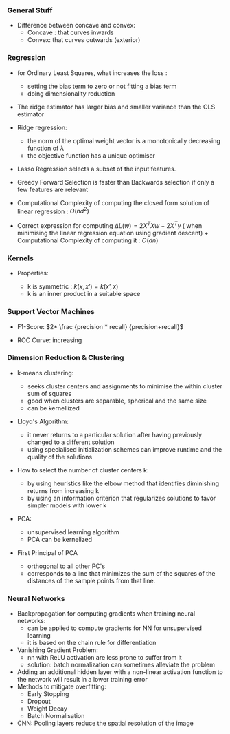 ### General Stuff

- Difference between concave and convex:
  - Concave : that curves inwards
  - Convex: that curves outwards (exterior)

### Regression

- for Ordinary Least Squares, what increases the loss :
  - setting the bias term to zero or not fitting a bias term
  - doing dimensionality reduction
- The ridge estimator has larger bias and smaller variance than the OLS estimator
- Ridge regression:
  - the norm of the optimal weight vector is a  monotonically decreasing function of $\lambda$
  - the objective function has a unique optimiser
- Lasso Regression selects a subset of the input features.

- Greedy Forward Selection is faster than Backwards selection if only a few features are relevant
- Computational Complexity of computing the closed form solution of linear regression : $O(nd^2)$

- Correct expression for computing $\Delta L(w) = 2X^TXw-2X^Ty$ ( when minimising the linear regression equation using gradient descent) + Computational Complexity of computing it : $O(dn)$

### Kernels 

- Properties:

  - k is symmetric : $k(x,x’)=k(x’,x)$
  - k is an inner product in a suitable space

  

### Support Vector Machines

- F1-Score: $2* \frac {precision * recall} {precision+recall}$

- ROC Curve: increasing 

### Dimension Reduction & Clustering

- k-means clustering: 
  - seeks cluster centers and assignments to minimise the within cluster sum of squares
  - good when clusters are separable, spherical and the same size
  - can be kernellized

- Lloyd's Algorithm:
  - it never returns to a particular solution after having previously changed to a different solution
  - using specialised initialization schemes can improve runtime and the quality of the solutions

- How to select the number of cluster centers k:
  - by using heuristics like the elbow method that identifies diminishing returns from increasing k
  - by using an information criterion that regularizes solutions  to favor simpler models with lower k
- PCA:
  - unsupervised learning algorithm
  - PCA can be kernelized
- First Principal of PCA
  - orthogonal to all other PC's
  - corresponds to a line that minimizes the sum of the squares of the distances of the sample points from that line.

### Neural Networks

- Backpropagation for computing gradients when training neural networks:
  - can be applied to compute gradients for NN for unsupervised learning
  - it is based on the chain rule for differentiation
- Vanishing Gradient Problem:
  - nn with ReLU activation are less prone to suffer from it
  - solution: batch normalization can sometimes alleviate the problem
- Adding an additional hidden layer with a non-linear activation function to the network will result in a lower training error
- Methods to mitigate overfitting:
  - Early Stopping
  - Dropout
  - Weight Decay
  - Batch Normalisation
- CNN: Pooling layers reduce the spatial resolution of the image

